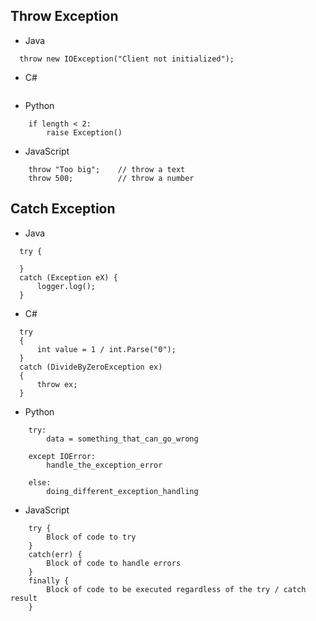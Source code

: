 


## Throw Exception
- Java
```
  throw new IOException("Client not initialized");
```
- C#
```  

```
- Python
```
    if length < 2:
        raise Exception()
```
- JavaScript
```
    throw "Too big";    // throw a text
    throw 500;          // throw a number
```

## Catch Exception
- Java
```
  try {
      
  }
  catch (Exception eX) {
      logger.log();
  }
```
- C#
```  
  try
  {
      int value = 1 / int.Parse("0");
  }
  catch (DivideByZeroException ex)
  {
      throw ex;
  }
```
- Python
```
    try:
        data = something_that_can_go_wrong

    except IOError:
        handle_the_exception_error

    else:
        doing_different_exception_handling

```
- JavaScript
```
    try {
        Block of code to try
    }
    catch(err) {
        Block of code to handle errors
    } 
    finally {
        Block of code to be executed regardless of the try / catch result
    }
```
